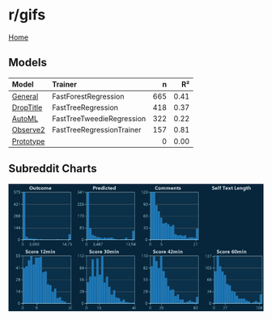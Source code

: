 # r/gifs

[Home](../index.md)

## Models

|Model|Trainer|n|R²|
|:---|:---|---:|---:|
|[General](models/guess_gifs_General.md)|FastForestRegression|665|0.41|
|[DropTitle](models/guess_gifs_DropTitle.md)|FastTreeRegression|418|0.37|
|[AutoML](models/guess_gifs_AutoML.md)|FastTreeTweedieRegression|322|0.22|
|[Observe2](models/guess_gifs_Observe2.md)|FastTreeRegressionTrainer|157|0.81|
|[Prototype](models/guess_gifs_Prototype.md)||0|0.00|

## Subreddit Charts

![r/gifs Distributions](../images/guess_gifs_Distributions.png "r/gifs Distributions")

